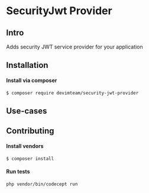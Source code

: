 # SecurityJwt Provider

## Intro

Adds security JWT service provider for your application

## Installation

#### Install via composer

```
$ composer require devimteam/security-jwt-provider
```

## Use-cases

## Contributing

#### Install vendors

```
$ composer install
```

#### Run tests

```
php vendor/bin/codecept run
```